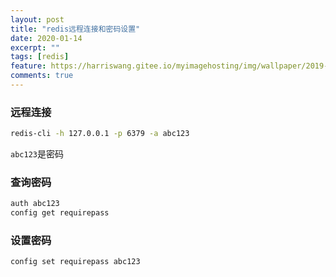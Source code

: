 ```yaml
---
layout: post
title: "redis远程连接和密码设置"
date: 2020-01-14
excerpt: ""
tags: [redis]
feature: https://harriswang.gitee.io/myimagehosting/img/wallpaper/2019-10-19.jpeg
comments: true
---
```


### 远程连接

```bash
redis-cli -h 127.0.0.1 -p 6379 -a abc123
```

`abc123`是密码



### 查询密码

```bash
auth abc123
config get requirepass
```



### 设置密码

```bash
config set requirepass abc123
```

